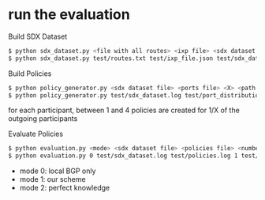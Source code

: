# run the evaluation

Build SDX Dataset
```bash 
$ python sdx_dataset.py <file with all routes> <ixp file> <sdx dataset output file>
$ python sdx_dataset.py test/routes.txt test/ixp_file.json test/sdx_dataset.log
```

Build Policies
```bash
$ python policy_generator.py <sdx dataset file> <ports file> <X> <path to policy output file> <number of iterations>
$ python policy_generator.py test/sdx_dataset.log test/port_distribution.log 1 test/ 1
```
for each participant, between 1 and 4 policies are created for 1/X of the outgoing participants

Evaluate Policies
```bash
$ python evaluation.py <mode> <sdx dataset file> <policies file> <number of iterations> <output file>
$ python evaluation.py 0 test/sdx_dataset.log test/policies.log 1 test/evaluation_0.log
```

* mode 0: local BGP only
* mode 1: our scheme
* mode 2: perfect knowledge






